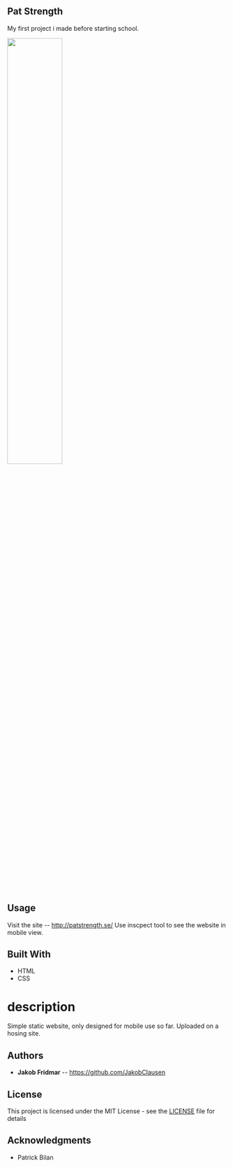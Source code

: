 ## Pat Strength

My first project i made before starting school. 

<img src="https://media.giphy.com/media/bxg3vfPXvH6CY/source.gif" width="50%">


## Usage
Visit the site -- <a>http://patstrength.se/</a>
Use inscpect tool to see the website in mobile view.

## Built With

* HTML
* CSS

# description
Simple static website, only designed for mobile use so far. 
Uploaded on a hosing site. 

## Authors

* **Jakob Fridmar** -- <a>https://github.com/JakobClausen</a>

## License

This project is licensed under the MIT License - see the [LICENSE](LICENSE) file for details

## Acknowledgments

* Patrick Bilan

